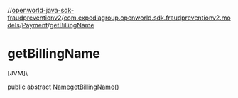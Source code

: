 //[openworld-java-sdk-fraudpreventionv2](../../../index.md)/[com.expediagroup.openworld.sdk.fraudpreventionv2.models](../index.md)/[Payment](index.md)/[getBillingName](get-billing-name.md)

# getBillingName

[JVM]\

public abstract [Name](../-name/index.md)[getBillingName](get-billing-name.md)()
